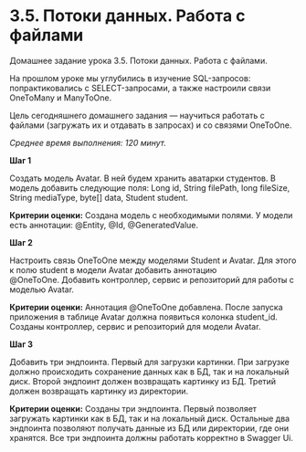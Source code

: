 # 3.5. Потоки данных. Работа с файлами

Домашнее задание урока 3.5. Потоки данных. Работа с файлами.

На прошлом уроке мы углубились в изучение SQL-запросов: попрактиковались с SELECT-запросами, а также настроили связи OneToMany и ManyToOne.

Цель сегодняшнего домашнего задания — научиться работать с файлами (загружать их и отдавать в запросах) и со связями OneToOne.

*Среднее время выполнения: 120 минут.*
 

**Шаг 1**

Создать модель Avatar. В ней будем хранить аватарки студентов. В модель добавить следующие поля: Long id, String filePath, long fileSize, String mediaType, byte[] data, Student student.

**Критерии оценки:** Создана модель с необходимыми полями. У модели есть аннотации: @Entity, @Id, @GeneratedValue.


**Шаг 2**

Настроить связь OneToOne между моделями Student и Avatar. Для этого к полю student в модели Avatar добавить аннотацию @OneToOne. Добавить контроллер, сервис и репозиторий для работы с моделью Avatar.

**Критерии оценки:** Аннотация @OneToOne добавлена. После запуска приложения в таблице Avatar должна появиться колонка student_id. Созданы контроллер, сервис и репозиторий для модели Avatar.

**Шаг 3**

Добавить три эндпоинта. Первый для загрузки картинки. При загрузке должно происходить сохранение данных как в БД, так и на локальный диск. Второй эндпоинт должен возвращать картинку из БД. Третий должен возвращать картинку из директории.

**Критерии оценки:** Созданы три эндпоинта. Первый позволяет загружать картинки как в БД, так и на локальный диск. Остальные два эндпоинта позволяют получать данные из БД или директории, где они хранятся. Все три эндпоинта должны работать корректно в Swagger Ui.
